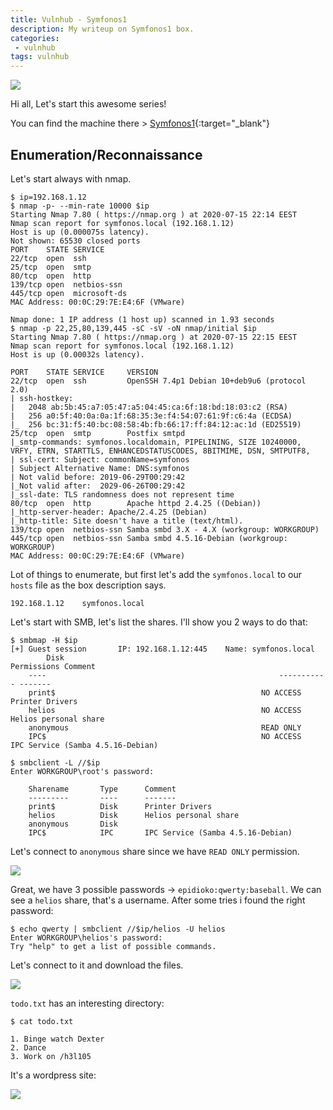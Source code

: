 ```yaml
---
title: Vulnhub - Symfonos1
description: My writeup on Symfonos1 box.
categories:
 - vulnhub
tags: vulnhub
---
```


![](https://cdn.wallpapersafari.com/81/76/h4VwOi.jpg)

Hi all, Let's start this awesome series! 

You can find the machine there > [Symfonos1](https://www.vulnhub.com/entry/symfonos-1,322/){:target="_blank"}

## Enumeration/Reconnaissance

Let's start always with nmap.

```
$ ip=192.168.1.12
$ nmap -p- --min-rate 10000 $ip
Starting Nmap 7.80 ( https://nmap.org ) at 2020-07-15 22:14 EEST
Nmap scan report for symfonos.local (192.168.1.12)
Host is up (0.000075s latency).
Not shown: 65530 closed ports
PORT    STATE SERVICE
22/tcp  open  ssh
25/tcp  open  smtp
80/tcp  open  http
139/tcp open  netbios-ssn
445/tcp open  microsoft-ds
MAC Address: 00:0C:29:7E:E4:6F (VMware)

Nmap done: 1 IP address (1 host up) scanned in 1.93 seconds
$ nmap -p 22,25,80,139,445 -sC -sV -oN nmap/initial $ip
Starting Nmap 7.80 ( https://nmap.org ) at 2020-07-15 22:15 EEST
Nmap scan report for symfonos.local (192.168.1.12)
Host is up (0.00032s latency).

PORT    STATE SERVICE     VERSION
22/tcp  open  ssh         OpenSSH 7.4p1 Debian 10+deb9u6 (protocol 2.0)
| ssh-hostkey: 
|   2048 ab:5b:45:a7:05:47:a5:04:45:ca:6f:18:bd:18:03:c2 (RSA)
|   256 a0:5f:40:0a:0a:1f:68:35:3e:f4:54:07:61:9f:c6:4a (ECDSA)
|_  256 bc:31:f5:40:bc:08:58:4b:fb:66:17:ff:84:12:ac:1d (ED25519)
25/tcp  open  smtp        Postfix smtpd
|_smtp-commands: symfonos.localdomain, PIPELINING, SIZE 10240000, VRFY, ETRN, STARTTLS, ENHANCEDSTATUSCODES, 8BITMIME, DSN, SMTPUTF8, 
| ssl-cert: Subject: commonName=symfonos
| Subject Alternative Name: DNS:symfonos
| Not valid before: 2019-06-29T00:29:42
|_Not valid after:  2029-06-26T00:29:42
|_ssl-date: TLS randomness does not represent time
80/tcp  open  http        Apache httpd 2.4.25 ((Debian))
|_http-server-header: Apache/2.4.25 (Debian)
|_http-title: Site doesn't have a title (text/html).
139/tcp open  netbios-ssn Samba smbd 3.X - 4.X (workgroup: WORKGROUP)
445/tcp open  netbios-ssn Samba smbd 4.5.16-Debian (workgroup: WORKGROUP)
MAC Address: 00:0C:29:7E:E4:6F (VMware)
```

Lot of things to enumerate, but first let's add the `symfonos.local` to our `hosts` file as the box description says.

`192.168.1.12    symfonos.local`

Let's start with SMB, let's list the shares. I'll show you 2 ways to do that:

```
$ smbmap -H $ip
[+] Guest session   	IP: 192.168.1.12:445	Name: symfonos.local                                    
        Disk                                                  	Permissions	Comment
	----                                                  	-----------	-------
	print$                                            	NO ACCESS	Printer Drivers
	helios                                            	NO ACCESS	Helios personal share
	anonymous                                         	READ ONLY	
	IPC$                                              	NO ACCESS	IPC Service (Samba 4.5.16-Debian)
```

```
$ smbclient -L //$ip
Enter WORKGROUP\root's password: 

	Sharename       Type      Comment
	---------       ----      -------
	print$          Disk      Printer Drivers
	helios          Disk      Helios personal share
	anonymous       Disk      
	IPC$            IPC       IPC Service (Samba 4.5.16-Debian)
```

Let's connect to `anonymous` share since we have `READ ONLY` permission.

![](https://i.imgur.com/rty1KWr.png)

Great, we have 3 possible passwords -> `epidioko:qwerty:baseball`. We can see a `helios` share, that's a username. After some tries i found the right password:

```
$ echo qwerty | smbclient //$ip/helios -U helios    
Enter WORKGROUP\helios's password: 
Try "help" to get a list of possible commands.
```

Let's connect to it and download the files.

![](https://i.imgur.com/sKGmF10.png)

`todo.txt` has an interesting directory:

```
$ cat todo.txt 

1. Binge watch Dexter
2. Dance
3. Work on /h3l105
```

It's a wordpress site:

![](https://i.imgur.com/U086gAJ.png)


